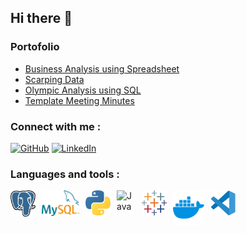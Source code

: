 ## Hi there 👋

<!--
**ninanina19/ninanina19** is a ✨ _special_ ✨ repository because its `README.md` (this file) appears on your GitHub profile.

Here are some ideas to get you started:

- 🔭 I’m currently working on ...
- 🌱 I’m currently learning ...
- 👯 I’m looking to collaborate on ...
- 🤔 I’m looking for help with ...
- 💬 Ask me about ...
- 📫 How to reach me: ...
- 😄 Pronouns: ...
- ⚡ Fun fact: ...
-->
### Portofolio
- [Business Analysis using Spreadsheet](https://github.com/ninanina19/Business-Analysis-using-Spreadsheet-Basics-1)
- [Scarping Data](https://github.com/ninanina19/Scraping-Data/tree/main)
- [Olympic Analysis using SQL](https://github.com/ninanina19/Olympic-Analysis-Project-03)
- [Template Meeting Minutes](https://docs.google.com/document/d/1vtUqvCz5nFLUOdDuxJfmQWm33cGbp6OzklilWhdgQ6w/edit?usp=sharing)

### Connect with me : 
[![GitHub](https://img.shields.io/badge/github-%23121011.svg?style=for-the-badge&logo=github&logoColor=white)](https://github.com/ninanina19)
[![LinkedIn](https://img.shields.io/badge/linkedin-%230077B5.svg?style=for-the-badge&logo=linkedin&logoColor=white)](https://www.linkedin.com/in/thahera-yudnina-allim/)
<!-- ![Gmail](https://img.shields.io/badge/Gmail-D14836?style=for-the-badge&logo=gmail&logoColor=white) -->


### Languages and tools :
<a href="https://www.postgresql.org/" target="_blank">
    <img align="left" alt="Java" width="40px" style="padding-right:10px;" src="https://github.com/ninanina19/ninanina19/blob/main/images/postgresql.svg" href="https://www.postgresql.org/" />
</a>

<a href="https://www.mysql.com/downloads/" target="_blank">
    <img align="left" alt="Java" width="60px" style="padding-right:10px;" src="https://github.com/ninanina19/ninanina19/blob/main/images/mysql-logo.svg" />
</a> 

<a href="https://www.python.org/" target="_blank">
    <img align="left" alt="Java" width="40px" style="padding-right:10px;" src="https://github.com/ninanina19/ninanina19/blob/main/images/python-5.svg" />
</a> 

<a href="https://www.microsoft.com/id-id/download/details.aspx?id=58494" target="_blank">
    <img align="left" alt="Java" width="30px" style="padding-right:10px;" src="https://github.com/microsoft/PowerBI-Icons/blob/main/SVG/Power-BI.svg" />
</a> 

<a href="https://public.tableau.com/app/discover" target="_blank">
    <img align="left" alt="Java" width="40px" style="padding-right:10px;" src="https://github.com/ninanina19/ninanina19/blob/main/images/tableau-software.svg" />
</a> 

<a href="https://www.docker.com/" target="_blank">
    <img align="left" alt="Java" width="50px" style="padding-right:10px;" src="https://github.com/ninanina19/ninanina19/blob/main/images/docker-4.svg" />
</a> 

<a href="https://code.visualstudio.com/" target="_blank">
    <img align="left" alt="Java" width="40px" style="padding-right:10px;" src="https://github.com/ninanina19/ninanina19/blob/main/images/visual-studio-code-1.svg" />
</a> 










